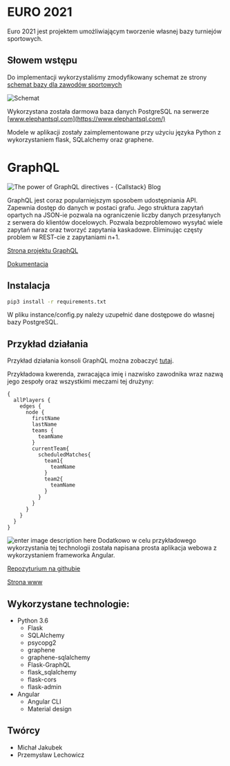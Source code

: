 
# EURO 2021

Euro 2021 jest projektem umożliwiającym tworzenie własnej bazy turniejów sportowych. 

## Słowem wstępu
Do implementacji wykorzystaliśmy zmodyfikowany schemat ze strony [schemat bazy dla zawodów sportowych]( https://www.vertabelo.com/blog/what-do-the-olympic-games-uefa-euro-2016-football-matches-and-databases-have-in-common/. )


![Schemat](https://i.ibb.co/QJXtdkY/groups.png)

Wykorzystana została darmowa baza danych PostgreSQL na serwerze [www.elephantsql.com](https://www.elephantsql.com/) 

Modele w aplikacji zostały zaimplementowane przy użyciu języka Python z wykorzystaniem flask, SQLalchemy oraz graphene.

# GraphQL
![The power of GraphQL directives - {Callstack} Blog](https://cdn-images-1.medium.com/max/960/1*TUzarF1NBCpga-8ahqzNHw.png)

GraphQL jest coraz popularniejszym sposobem udostępniania API. Zapewnia dostęp do danych w postaci grafu. Jego struktura zapytań opartych na JSON-ie pozwala na ograniczenie liczby danych przesyłanych z serwera do klientów docelowych. Pozwala bezproblemowo wysyłać wiele zapytań naraz oraz tworzyć zapytania kaskadowe. Eliminując częsty problem w REST-cie z zapytaniami n+1.

[Strona projektu GraphQL]([https://graphql.org/](https://graphql.org/))

[Dokumentacja](http://www.test.przemq20.ct8.pl/doc/index.html)

## Instalacja

```bash
pip3 install -r requirements.txt
```
W pliku instance/config.py należy uzupełnić dane dostępowe do własnej bazy PostgreSQL.

## Przykład działania
Przykład działania konsoli GraphQL można zobaczyć [tutaj](http://euro2021.przemq20.ct8.pl/graphql). 

Przykładowa kwerenda, zwracająca imię i nazwisko zawodnika wraz nazwą jego zespoły oraz wszystkimi meczami tej drużyny:
``` 
{
  allPlayers {
    edges {
      node {
        firstName
        lastName
        teams {
          teamName
        }
        currentTeam{
          scheduledMatches{
            team1{
              teamName
            }
            team2{
              teamName
            }
          }
        }
      }
    }
  }
}

```
![enter image description here](https://i.ibb.co/WPtD08k/Adnotacja-2020-05-28-193034.jpg)
Dodatkowo w celu przykładowego wykorzystania tej technologii została napisana prosta aplikacja webowa z wykorzystaniem frameworka Angular. 

[Repozyturium na githubie](https://github.com/XertDev/Euro2021-website)

 [Strona www](http://test.przemq20.ct8.pl/)

## Wykorzystane technologie:
- Python 3.6 
    - Flask
    - SQLAlchemy
    - psycopg2
    - graphene
    - graphene-sqlalchemy
    - Flask-GraphQL
    - flask_sqlalchemy
    - flask-cors
    - flask-admin
- Angular 
    - Angular CLI
    - Material design
## Twórcy
- Michał Jakubek
- Przemysław Lechowicz
